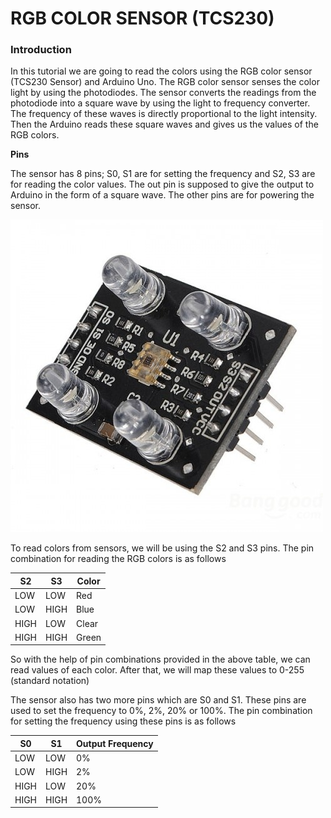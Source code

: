 # RGB COLOR SENSOR (TCS230)

### Introduction

In this tutorial we are going to read the colors using the RGB color sensor (TCS230 Sensor) and Arduino Uno.
The RGB color sensor senses the color light by using the photodiodes.
The sensor converts the readings from the photodiode into a square wave by using the light to frequency converter. The frequency of these
waves is directly proportional to the light intensity. Then the Arduino reads these square waves and gives us the values of the RGB
colors.

**Pins**

The sensor has 8 pins; S0, S1 are for setting the frequency and S2, S3 are for reading the color values. The out pin is supposed to give 
the output to  Arduino in the form of a square wave. The other pins are for powering the sensor.

![pin](/RGB_Sensor/images/tcs3200-tcs230-color-sensor-500x500.jpg)

To read colors from sensors, we will be using the S2 and S3 pins. The pin combination for reading the RGB colors is as follows

S2 |	S3 |	Color
---|-----|-------
LOW |	LOW |	Red
LOW |	HIGH |	Blue
HIGH |	LOW |	Clear
HIGH |	HIGH |	Green

So with the help of pin combinations provided in the above table, we can read values of each color.
After that, we will map these values to 0-255 (standard notation)

The sensor also has two more pins which are S0 and S1. These pins are used to set the frequency to 0%, 2%, 20% or 100%. The pin 
combination for setting the frequency using these pins is as follows

S0 |	S1 |	Output Frequency
---|-----|------------------
LOW |	LOW |	0%
LOW |	HIGH |	2%
HIGH | LOW	| 20%
HIGH |	HIGH |	100%

